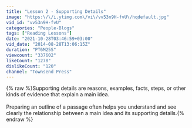 ```yaml
---
title: "Lesson 2 - Supporting Details"
image: "https:\/\/i.ytimg.com\/vi\/vv53n9H-fvU\/hqdefault.jpg"
vid_id: "vv53n9H-fvU"
categories: "People-Blogs"
tags: ["Reading Lessons"]
date: "2021-10-28T03:46:59+03:00"
vid_date: "2014-08-28T13:06:15Z"
duration: "PT6M25S"
viewcount: "337602"
likeCount: "1278"
dislikeCount: "120"
channel: "Townsend Press"
---
```

{% raw %}Supporting details are reasons, examples, facts, steps, or other kinds of evidence that explain a main idea.<br /><br />Preparing an outline of a passage often helps you understand and see clearly the relationship between a main idea and its supporting details.{% endraw %}
